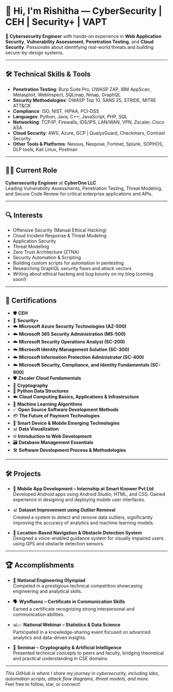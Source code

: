 # 👋 Hi, I'm Rishitha — CyberSecurity | CEH | Security+ | VAPT

🔐 **Cybersecurity Engineer** with hands-on experience in **Web Application Security**, **Vulnerability Assessment**, **Penetration Testing**, and **Cloud Security**. Passionate about identifying real-world threats and building secure-by-design systems.

---

## 🛠️ Technical Skills & Tools

- **Penetration Testing**: Burp Suite Pro, OWASP ZAP, IBM AppScan, Metasploit, WebInspect, SQLmap, Nmap, GraphQL
- **Security Methodologies**: OWASP Top 10, SANS 25, STRIDE, MITRE ATT&CK
- **Compliance**: ISO, NIST, HIPAA, PCI-DSS
- **Languages**: Python, Java, C++, JavaScript, PHP, SQL
- **Networking**: TCP/IP, Firewalls, IDS/IPS, LAN/WAN, VPN, Zscaler, Cisco ASA
- **Cloud Security**: AWS, Azure, GCP | QualysGuard, Checkmarx, Contrast Security
- **Other Tools & Platforms**: Nessus, Nexpose, Fortinet, Splunk, SOPHOS, DLP tools, Kali Linux, Postman

---

## 👩‍💻 Current Role
**Cybersecurity Engineer** at **CyberOne LLC**  
Leading Vulnerability Assessments, Penetration Testing, Threat Modeling, and Secure Code Review for critical enterprise applications and APIs.

---

## 🔍 Interests
- Offensive Security (Manual Ethical Hacking)
- Cloud Incident Response & Threat Modeling
- Application Security
- Threat Modelling
- Zero Trust Architecture (ZTNA)
- Security Automation & Scripting
- Building custom scripts for automation in pentesting
- Researching GraphQL security flaws and attack vectors
- Writing about ethical hacking and bug bounty on my blog (coming soon!)

---

## 📜 Certifications

- 🛡️ **CEH**
- 🔐 **Security+**
- ☁️ **Microsoft Azure Security Technologies (AZ-500)**
- ☁️ **Microsoft 365 Security Administration (MS-500)**
- ☁️ **Microsoft Security Operations Analyst (SC-200)**
- ☁️ **Microsoft Identity Management Solution (SC-300)**
- ☁️ **Microsoft Information Protection Administrator (SC-400)**
- ☁️ **Microsoft Security, Compliance, and Identity Fundamentals (SC-900)**
- 🛡️ **Zscaler Cloud Fundamentals**
- 🔐 **Cryptography**
- 🐍 **Python Data Structures**
- ☁️ **Cloud Computing Basics, Applications & Infrastructure**
- 🤖 **Machine Learning Algorithms**
- ✅ **Open Source Software Development Methods**
- 💳 **The Future of Payment Technologies**
- 📱 **Smart Device & Mobile Emerging Technologies**
- 📊 **Data Visualization**
- 🌐 **Introduction to Web Development**
- 🗃️ **Database Management Essentials**
- 🛠️ **Software Development Process & Methodologies**

---

## 🛠️ Projects

- 📱 **Mobile App Development – Internship at Smart Knower Pvt Ltd**  
  Developed Android apps using Android Studio, HTML, and CSS. Gained experience in designing and deploying mobile user interfaces.

- 📊 **Dataset Improvement using Outlier Removal**  
  Created a system to detect and remove data outliers, significantly improving the accuracy of analytics and machine learning models.

- 🧭 **Location-Based Navigation & Obstacle Detection System**  
  Designed a voice-enabled guidance system for visually impaired users using GPS and obstacle detection sensors.

---

## 🏆 Accomplishments

- 🏅 **National Engineering Olympiad**  
  Competed in a prestigious technical competition showcasing engineering and analytical skills.

- 🗣️ **Wynfluenz – Certificate in Communication Skills**  
  Earned a certificate recognizing strong interpersonal and communication abilities.

- 📊📈 **National Webinar – Statistics & Data Science**  
  Participated in a knowledge-sharing event focused on advanced analytics and data-driven insights.

- 🧠 **Seminar – Cryptography & Artificial Intelligence**  
  Presented technical concepts to peers and faculty, bridging theoretical and practical understanding in CSE domains.

---


_This GitHub is where I share my journey in cybersecurity, including labs, automation scripts, attack flow diagrams, threat models, and more._  
Feel free to follow, star, or connect!
